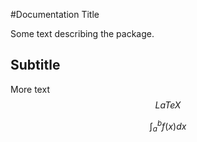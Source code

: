 #Documentation Title

Some text describing the package.

## Subtitle

More text $$LaTeX$$

$$\int_a^b f(x) dx$$
